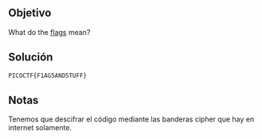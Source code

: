 ## Objetivo
What do the [flags](https://jupiter.challenges.picoctf.org/static/fbeb5f9040d62b18878d199cdda2d253/flag.png) mean?
## Solución
```bash
PICOCTF{F1AG5AND5TUFF}
```
## Notas
Tenemos que descifrar el código mediante las banderas cipher que hay en internet solamente.

